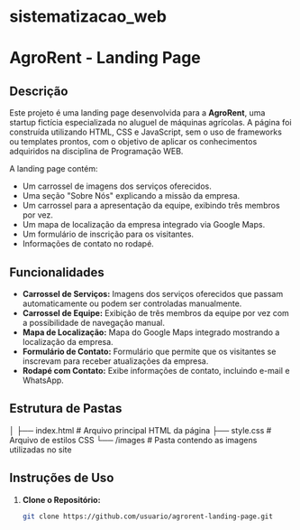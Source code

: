 # sistematizacao_web

# AgroRent - Landing Page

## Descrição

Este projeto é uma landing page desenvolvida para a **AgroRent**, uma startup fictícia especializada no aluguel de máquinas agrícolas. A página foi construída utilizando HTML, CSS e JavaScript, sem o uso de frameworks ou templates prontos, com o objetivo de aplicar os conhecimentos adquiridos na disciplina de Programação WEB.

A landing page contém:
- Um carrossel de imagens dos serviços oferecidos.
- Uma seção "Sobre Nós" explicando a missão da empresa.
- Um carrossel para a apresentação da equipe, exibindo três membros por vez.
- Um mapa de localização da empresa integrado via Google Maps.
- Um formulário de inscrição para os visitantes.
- Informações de contato no rodapé.

## Funcionalidades

- **Carrossel de Serviços:** Imagens dos serviços oferecidos que passam automaticamente ou podem ser controladas manualmente.
- **Carrossel de Equipe:** Exibição de três membros da equipe por vez com a possibilidade de navegação manual.
- **Mapa de Localização:** Mapa do Google Maps integrado mostrando a localização da empresa.
- **Formulário de Contato:** Formulário que permite que os visitantes se inscrevam para receber atualizações da empresa.
- **Rodapé com Contato:** Exibe informações de contato, incluindo e-mail e WhatsApp.

## Estrutura de Pastas
│
├── index.html # Arquivo principal HTML da página
├── style.css # Arquivo de estilos CSS
└── /images # Pasta contendo as imagens utilizadas no site

## Instruções de Uso

1. **Clone o Repositório:**
   ```bash
   git clone https://github.com/usuario/agrorent-landing-page.git

